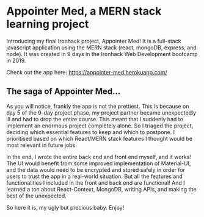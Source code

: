 # Appointer Med, a MERN stack learning project

Introducing my final Ironhack project, Appointer Med! It is a full-stack javascript application using the MERN stack (react, mongoDB, express, and node). It was created in 9 days in the Ironhack Web Development bootcamp in 2019.

Check out the app here: https://appointer-med.herokuapp.com/

## The saga of Appointer Med... 

As you will notice, frankly the app is not the prettiest. This is because on day 5 of the 9-day project phase, my project partner became unexpectedly ill and had to drop the entire course. This meant that I suddenly had to implement an enormous project completely alone. So I triaged the project, deciding which essential features to keep and which to postpone. I prioritised based on which React/MERN stack features I thought would be most relevant in future jobs. 

In the end, I wrote the entire back end and front end myself, and it works! The UI would benefit from some improved implementation of Material-UI, and the data would need to be encrypted and stored safely in order for users to trust the app in a real-world situation. But all the features and functionalities I included in the front and back end are functional! And I learned a ton about React-Context, MongoDB, writing APIs, and making the best of the unexpected. 

So here it is, my ugly but precious baby. Enjoy!

